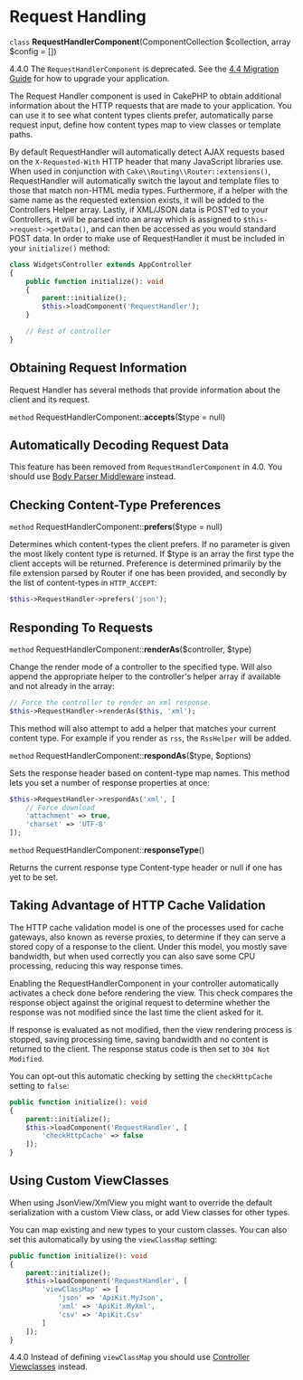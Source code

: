 # Request Handling

`class` **RequestHandlerComponent**(ComponentCollection $collection, array $config = [])

<div class="deprecated">

4.4.0
The `RequestHandlerComponent` is deprecated. See the
[4.4 Migration Guide](../../appendices/4-4-migration-guide.md) for how to upgrade your application.

</div>

The Request Handler component is used in CakePHP to obtain additional
information about the HTTP requests that are made to your application. You can
use it to see what content types clients prefer, automatically parse request
input, define how content types map to view classes or template paths.

By default RequestHandler will automatically detect AJAX requests based on the
`X-Requested-With` HTTP header that many JavaScript libraries use. When used
in conjunction with `Cake\\Routing\\Router::extensions()`,
RequestHandler will automatically switch the layout and template files to those
that match non-HTML media types. Furthermore, if a helper with the same name as
the requested extension exists, it will be added to the Controllers Helper
array. Lastly, if XML/JSON data is POST'ed to your Controllers, it will be
parsed into an array which is assigned to `$this->request->getData()`, and can then
be accessed as you would standard POST data. In order to make use of
RequestHandler it must be included in your `initialize()` method:

``` php
class WidgetsController extends AppController
{
    public function initialize(): void
    {
        parent::initialize();
        $this->loadComponent('RequestHandler');
    }

    // Rest of controller
}
```

## Obtaining Request Information

Request Handler has several methods that provide information about
the client and its request.

`method` RequestHandlerComponent::**accepts**($type = null)

## Automatically Decoding Request Data

This feature has been removed from `RequestHandlerComponent` in 4.0. You
should use [Body Parser Middleware](#body-parser-middleware) instead.

## Checking Content-Type Preferences

`method` RequestHandlerComponent::**prefers**($type = null)

Determines which content-types the client prefers. If no parameter
is given the most likely content type is returned. If \$type is an
array the first type the client accepts will be returned.
Preference is determined primarily by the file extension parsed by
Router if one has been provided, and secondly by the list of
content-types in `HTTP_ACCEPT`:

``` php
$this->RequestHandler->prefers('json');
```

## Responding To Requests

`method` RequestHandlerComponent::**renderAs**($controller, $type)

Change the render mode of a controller to the specified type. Will
also append the appropriate helper to the controller's helper array
if available and not already in the array:

``` php
// Force the controller to render an xml response.
$this->RequestHandler->renderAs($this, 'xml');
```

This method will also attempt to add a helper that matches your current content
type. For example if you render as `rss`, the `RssHelper` will be added.

`method` RequestHandlerComponent::**respondAs**($type, $options)

Sets the response header based on content-type map names. This method lets you
set a number of response properties at once:

``` php
$this->RequestHandler->respondAs('xml', [
    // Force download
    'attachment' => true,
    'charset' => 'UTF-8'
]);
```

`method` RequestHandlerComponent::**responseType**()

Returns the current response type Content-type header or null if one has yet to
be set.

## Taking Advantage of HTTP Cache Validation

The HTTP cache validation model is one of the processes used for cache
gateways, also known as reverse proxies, to determine if they can serve a
stored copy of a response to the client. Under this model, you mostly save
bandwidth, but when used correctly you can also save some CPU processing,
reducing this way response times.

Enabling the RequestHandlerComponent in your controller automatically activates
a check done before rendering the view. This check compares the response object
against the original request to determine whether the response was not modified
since the last time the client asked for it.

If response is evaluated as not modified, then the view rendering process is
stopped, saving processing time, saving bandwidth and no content is returned to
the client. The response status code is then set to `304 Not Modified`.

You can opt-out this automatic checking by setting the `checkHttpCache`
setting to `false`:

``` php
public function initialize(): void
{
    parent::initialize();
    $this->loadComponent('RequestHandler', [
        'checkHttpCache' => false
    ]);
}
```

## Using Custom ViewClasses

When using JsonView/XmlView you might want to override the default serialization
with a custom View class, or add View classes for other types.

You can map existing and new types to your custom classes. You can also set this
automatically by using the `viewClassMap` setting:

``` php
public function initialize(): void
{
    parent::initialize();
    $this->loadComponent('RequestHandler', [
        'viewClassMap' => [
            'json' => 'ApiKit.MyJson',
            'xml' => 'ApiKit.MyXml',
            'csv' => 'ApiKit.Csv'
        ]
    ]);
}
```

<div class="deprecated">

4.4.0
Instead of defining `viewClassMap` you should use
[Controller Viewclasses](#controller-viewclasses) instead.

</div>
